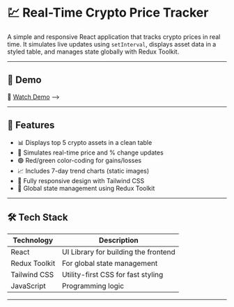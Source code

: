 
# 💹 Real-Time Crypto Price Tracker

A simple and responsive React application that tracks crypto prices in real time. It simulates live updates using `setInterval`, displays asset data in a styled table, and manages state globally with Redux Toolkit.

---

## 📸 Demo


🎥 [Watch Demo](  )
-->

---

## 🚀 Features

- 📊 Displays top 5 crypto assets in a clean table
- 🔁 Simulates real-time price and % change updates
- 🟢 Red/green color-coding for gains/losses
- 📈 Includes 7-day trend charts (static images)
- 📱 Fully responsive design with Tailwind CSS
- 🔧 Global state management using Redux Toolkit

---

## 🛠 Tech Stack

| Technology     | Description                          |
|----------------|--------------------------------------|
| React          | UI Library for building the frontend |
| Redux Toolkit  | For global state management          |
| Tailwind CSS   | Utility-first CSS for fast styling   |
| JavaScript     | Programming logic                    |

---


